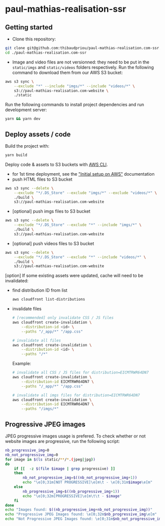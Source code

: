 # paul-mathias-realisation-ssr

## Getting started

- Clone this repository:
```sh
git clone git@github.com:thibaudpriou/paul-mathias-realisation.com-ssr.git
cd ./paul-mathias-realisation.com-ssr
```
- Image and video files are not versionned: they need to be put in the `static/imgs` and `static/videos` folders respectively. Run the following command to download them from our AWS S3 bucket:
```sh
aws s3 sync \
    --exclude "*" --include "imgs/*" --include "videos/*" \
    s3://paul-mathias-realisation.com-website \
    ./static
```

Run the following commands to install project dependencies and run development server:
```sh
yarn && yarn dev
```

## Deploy assets / code
Build the project with:
```sh
yarn build
```

Deploy code & assets to S3 buckets with [AWS CLI](https://docs.aws.amazon.com/cli/latest/userguide/cli-chap-getting-started.html). 
- for 1st time deployment, see the ["Initial setup on AWS"](./AWS_SETUP.md) documentation
- push HTML files to S3 bucket
```sh
aws s3 sync --delete \
    --exclude "*/.DS_Store" --exclude "imgs/*" --exclude "videos/*" \
    ./build \
    s3://paul-mathias-realisation.com-website
```
- [optional] push imgs files to S3 bucket
```sh
aws s3 sync --delete \
    --exclude "*/.DS_Store" --exclude "*" --include "imgs/*" \
    ./build \
    s3://paul-mathias-realisation.com-website
```
- [optional] push videos files to S3 bucket
```sh
aws s3 sync --delete \
    --exclude "*/.DS_Store" --exclude "*" --include "videos/*" \
    ./build \
    s3://paul-mathias-realisation.com-website
```

[option] If some existing assets were updated, cache will need to be invalidated:
- find distribution ID from list
    ```sh
    aws cloudfront list-distributions
    ```
- invalidate files
    ```sh
    # [recommended] only invalidate CSS / JS files
    aws cloudfront create-invalidation \
        --distribution-id <id> \
        --paths "/_app/*" "/app.css"
    ```
    ```sh
    # invalidate all files
    aws cloudfront create-invalidation \
        --distribution-id <id> \
        --paths "/*"
    ```
    Example:
    ```sh
    # invalidate all CSS / JS files for distribution=EICMTRWR64DN7
    aws cloudfront create-invalidation \
        --distribution-id EICMTRWR64DN7 \
        --paths "/_app/*" "/app.css"

    # invalidate all imgs files for distribution=EICMTRWR64DN7
    aws cloudfront create-invalidation \
        --distribution-id EICMTRWR64DN7 \
        --paths "/imgs/*"
    ```

## Progressive JPEG images
JPEG progressive images usage is prefered. To check whether or not website images are progressive, run the following script:
```sh
nb_progressive_img=0
nb_not_progressive_img=0
for image in $(ls static/**/*.(jpeg|jpg))
do
    if [[  -z $(file $image | grep progressive) ]]
    then
        nb_not_progressive_img=$((nb_not_progressive_img+1))
        echo "\e[0;31m[NOT PROGRESSIVE]\e[m\t - \e[0;31m$image\e[m"
    else
        nb_progressive_img=$((nb_progressive_img+1))
        echo "\e[0;32m[PROGRESSIVE]\e[m\t\t - $image"
    fi
done
echo "Images found: $((nb_progressive_img+nb_not_progressive_img))"
echo "Progressive JPEG Images found: \e[0;32m$nb_progressive_img\e[m"
echo "Not Progressive JPEG Images found: \e[0;31m$nb_not_progressive_img\e[m"
```
